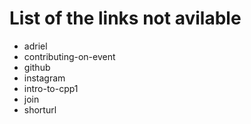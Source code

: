 # List of the links not avilable

- adriel
- contributing-on-event
- github
- instagram
- intro-to-cpp1
- join
- shorturl
